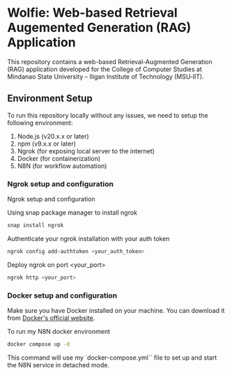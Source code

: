 # Wolfie: Web-based Retrieval Augemented Generation (RAG) Application

This repository contains a web-based Retrieval-Augmented Generation (RAG) application developed for the College of Computer Studies at Mindanao State University – Iligan Institute of Technology (MSU‑IIT).

## Environment Setup

To run this repository locally without any issues, we need to setup the following environment:

1. Node.js (v20.x.x or later)
2. npm (v9.x.x or later)
3. Ngrok (for exposing local server to the internet)
4. Docker (for containerization)
5. N8N (for workflow automation)

### Ngrok setup and configuration

Ngrok setup and configuration

Using snap package manager to install ngrok
```bash
snap install ngrok
```

Authenticate your ngrok installation with your auth token
```bash
ngrok config add-authtoken <your_auth_token>
```

Deploy ngrok on port <your_port>
```bash
ngrok http <your_port>
```

### Docker setup and configuration

Make sure you have Docker installed on your machine. You can download it from [Docker's official website](https://www.docker.com/get-started).

To run my N8N docker environment
```bash
docker compose up -d
```
This command will use my `docker-compose.yml`` file to set up and start the N8N service in detached mode.